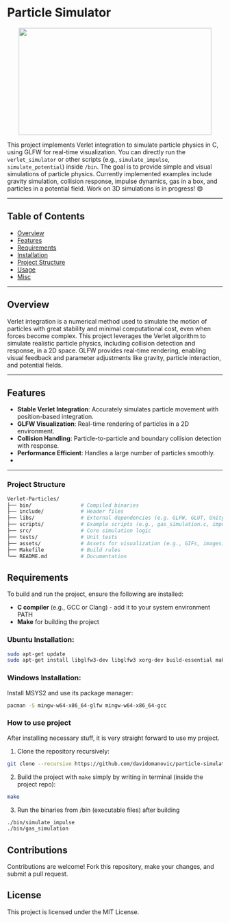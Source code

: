# Particle Simulator
<div align="center">
  <img src="https://i.giphy.com/media/v1.Y2lkPTc5MGI3NjExdXo1dDI1c2VrcGl2bm1zeHllZHJsNXBvdWRwaHM0aDhmc3VhNTJoayZlcD12MV9pbnRlcm5hbF9naWZfYnlfaWQmY3Q9Zw/x13EuumwsHLCkm9cyr/giphy.gif" width="450" height="250" />
</div>


This project implements Verlet integration to simulate particle physics in C, using GLFW for real-time visualization. You can directly run the `verlet_simulator` or other scripts (e.g., `simulate_impulse`, `simulate_potential`) inside `/bin`. The goal is to provide simple and visual simulations of particle physics. Currently implemented examples include gravity simulation, collision response, impulse dynamics, gas in a box, and particles in a potential field. Work on 3D simulations is in progress! 😄

---

## Table of Contents
- [Overview](#overview)
- [Features](#features)
- [Requirements](#requirements)
- [Installation](#installation)
- [Project Structure](#project-structure)
- [Usage](#usage)
- [Misc](#misc)


---

## Overview

Verlet integration is a numerical method used to simulate the motion of particles with great stability and minimal computational cost, even when forces become complex. This project leverages the Verlet algorithm to simulate realistic particle physics, including collision detection and response, in a 2D space. GLFW provides real-time rendering, enabling visual feedback and parameter adjustments like gravity, particle interaction, and potential fields.

---

## Features

- **Stable Verlet Integration**: Accurately simulates particle movement with position-based integration.
- **GLFW Visualization**: Real-time rendering of particles in a 2D environment.
- **Collision Handling**: Particle-to-particle and boundary collision detection with response.
- **Performance Efficient**: Handles a large number of particles smoothly.
- 
---

### Project Structure
```makefile
Verlet-Particles/
├── bin/                # Compiled binaries
├── include/            # Header files
├── libs/               # External dependencies (e.g. GLFW, GLUT, Unity added as submodules)
├── scripts/            # Example scripts (e.g., gas_simulation.c, impulse_simulation.c)
├── src/                # Core simulation logic
├── tests/              # Unit tests
├── assets/             # Assets for visualization (e.g., GIFs, images)
├── Makefile            # Build rules
└── README.md           # Documentation
```

## Requirements

To build and run the project, ensure the following are installed:

- **C compiler** (e.g., GCC or Clang) - add it to your system environment PATH
- **Make** for building the project

### Ubuntu Installation:

```bash
sudo apt-get update
sudo apt-get install libglfw3-dev libglfw3 xorg-dev build-essential make
```

### Windows Installation:
Install MSYS2 and use its package manager:
```bash
pacman -S mingw-w64-x86_64-glfw mingw-w64-x86_64-gcc
```


### How to use project

After installing necessary stuff, it is very straight forward to use my project.

1. Clone the repository recursively:
```bash
git clone --recursive https://github.com/davidomanovic/particle-simulator.git
```
2. Build the project with `make` simply by writing in terminal (inside the project repo):
```bash
make
```

3. Run the binaries from /bin (executable files) after building
```bash
./bin/simulate_impulse
./bin/gas_simulation
```

## Contributions
Contributions are welcome! Fork this repository, make your changes, and submit a pull request.

## License
This project is licensed under the MIT License.
